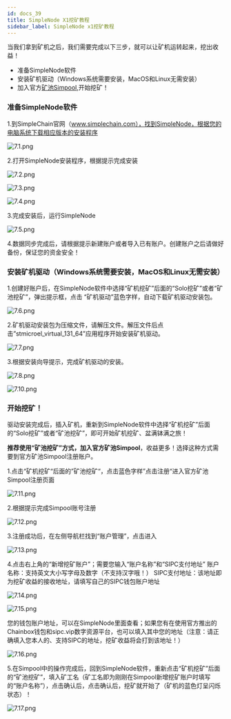 ```yaml
---
id: docs_39
title: SimpleNode X1挖矿教程
sidebar_label: SimpleNode x1挖矿教程
---
```


当我们拿到矿机之后，我们需要完成以下三步，就可以让矿机运转起来，挖出收益！

- 准备SimpleNode软件
- 安装矿机驱动（Windows系统需要安装，MacOS和Linux无需安装）
- 加入官方[矿池Simpool](https://simpool.sipc.vip),开始挖矿！

### 准备SimpleNode软件

1.到SimpleChain官网（www.simplechain.com），找到SimpleNode，根据您的电脑系统下载相应版本的安装程序

![7.1.png](https://i.loli.net/2020/05/07/4QetymuJ3oNRGrc.png)

2.打开SimpleNode安装程序，根据提示完成安装

![7.2.png](https://i.loli.net/2020/05/07/8nXRDTQSgcz1Gdu.png)

![7.3.png](https://i.loli.net/2020/05/07/n7UPtIvEyApi6wr.png)

![7.4.png](https://i.loli.net/2020/05/07/bxOR8uNdm6CKtMX.png)

3.完成安装后，运行SimpleNode

![7.5.png](https://i.loli.net/2020/05/07/7I9ZVBuvWe3H8bY.png)

4.数据同步完成后，请根据提示新建账户或者导入已有账户。创建账户之后请做好备份，保证您的资金安全！

### 安装矿机驱动（Windows系统需要安装，MacOS和Linux无需安装）

1.创建好账户后，在SimpleNode软件中选择“矿机挖矿”后面的“Solo挖矿”或者“矿池挖矿”，弹出提示框，点击 “矿机驱动”蓝色字样，自动下载矿机驱动安装包。

![7.6.png](https://i.loli.net/2020/05/07/Qa5DJy8O4WbTMZK.png)

2.矿机驱动安装包为压缩文件，请解压文件。解压文件后点击”stmicroel_virtual_131_64”应用程序开始安装矿机驱动。

![7.7.png](https://i.loli.net/2020/05/07/UPF3A7tSoXduq5c.png)

3.根据安装向导提示，完成矿机驱动的安装。

![7.8.png](https://i.loli.net/2020/05/07/dHWlUOakVusIS1A.png)

![7.10.png](https://i.loli.net/2020/05/07/YaqL4f56FoKiZrX.png)

### 开始挖矿！

驱动安装完成后，插入矿机，重新到SimpleNode软件中选择“矿机挖矿”后面的“Solo挖矿”或者“矿池挖矿”，即可开始矿机挖矿、盆满钵满之旅！

**推荐使用“矿池挖矿”方式，加入官方矿池Simpool**，收益更多！选择这种方式需要到官方矿池Simpool注册账户。

1.点击“矿机挖矿“后面的”矿池挖矿“，点击蓝色字样”点击注册“进入官方矿池Simpool注册页面

![7.11.png](https://i.loli.net/2020/05/07/w4VoHmzpABlsvJ3.png)

2.根据提示完成Simpool账号注册

![7.12.png](https://i.loli.net/2020/05/07/EqcdHWhTF3xVwtL.png)

3.注册成功后，在左侧导航栏找到“账户管理”，点击进入

![7.13.png](https://i.loli.net/2020/05/07/b96GIHtQYgOcahC.png)

4.点击右上角的“新增挖矿账户”；需要您输入“账户名称”和“SIPC支付地址”
  账户名称：支持英文大小写字母及数字（不支持汉字哦！）
  SIPC支付地址：该地址即为挖矿收益的接收地址，请填写自己的SIPC钱包账户地址

  ![7.14.png](https://i.loli.net/2020/05/07/AcFJUp942Tm8dkN.png)

  ![7.15.png](https://i.loli.net/2020/05/07/UbqBMPHOugZc6L8.png)

您的钱包账户地址，可以在SimpleNode里面查看；如果您有在使用官方推出的Chainbox钱包和sipc.vip数字资源平台，也可以填入其中您的地址（注意：请正确填入您本人的、支持SIPC的地址，挖矿收益将会打到该地址！）

![7.16.png](https://i.loli.net/2020/05/07/ki9Plv5fuCtZGSo.png)

5.在Simpool中的操作完成后，回到SimpleNode软件，重新点击“矿机挖矿”后面的“矿池挖矿”，填入矿工名（矿工名即为刚刚在Simpool新增挖矿账户时填写的“账户名称”），点击确认后，点击确认后，挖矿就开始了（矿机的蓝色灯呈闪烁状态）！

![7.17.png](https://i.loli.net/2020/05/07/Zqn1dl5PWVhrcRo.png)